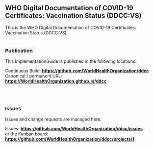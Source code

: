 WHO Digital Documentation of COVID-19 Certificates: Vaccination Status (DDCC:VS)
---
This is the WHO Digital Documentation of COVID-19 Certificates: Vaccination Status (DDCC:VS)
<br> </br>
###
### Publication
This ImplementationGuide is published in the following locations:


Continuous Build:  __https://github.com/WorldHealthOrganization/ddcc__  
Canonical / permanent URL: __https://WorldHealthOrganization.github.io/ddcc__  

<br> </br>

### Issues
Issues and change requests are managed here:  

Issues:  __https://github.com/WorldHealthOrganization/ddcc/issues__  
    or the Kanban board: __https://github.com/WorldHealthOrganization/ddcc/projects/1__

